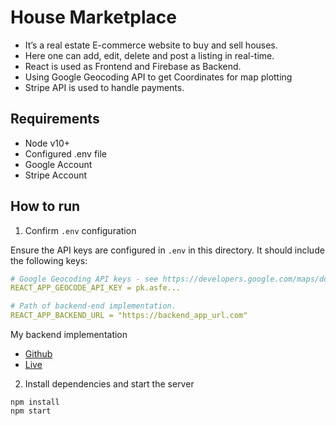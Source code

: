 # House Marketplace
- It’s a real estate E-commerce website to buy and sell houses. 
- Here one can add, edit, delete and post a listing in real-time. 
- React is used as Frontend and Firebase as Backend. 
- Using Google Geocoding API to get Coordinates for map plotting
- Stripe API is used to handle payments. 


## Requirements

- Node v10+
- Configured .env file
- Google Account
- Stripe Account

## How to run

1. Confirm `.env` configuration

Ensure the API keys are configured in `.env` in this directory. It should include the following keys:

```yaml
# Google Geocoding API keys - see https://developers.google.com/maps/documentation/geocoding/start
REACT_APP_GEOCODE_API_KEY = pk.asfe...

# Path of backend-end implementation. 
REACT_APP_BACKEND_URL = "https://backend_app_url.com"

```
My backend implementation
- [Github](https://github.com/Dikshant09/house-marketplace-backend-stripe-payments)
- [Live](https://kind-pink-cockroach-veil.cyclic.app/)

2. Install dependencies and start the server

```
npm install
npm start
```